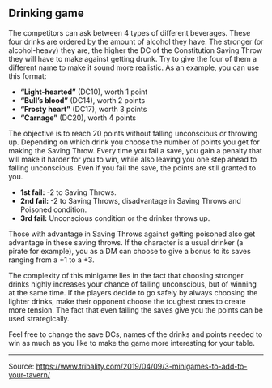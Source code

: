 ## Drinking game

The competitors can ask between 4 types of different beverages. These four drinks are ordered by the amount of alcohol they have. The stronger (or alcohol-heavy) they are, the higher the DC of the Constitution Saving Throw they will have to make against getting drunk. Try to give the four of them a different name to make it sound more realistic. As an example, you can use this format:

- **“Light-hearted”** (DC10), worth 1 point
- **“Bull’s blood”** (DC14), worth 2 points
- **“Frosty heart”** (DC17), worth 3 points
- **“Carnage”** (DC20), worth 4 points

The objective is to reach 20 points without falling unconscious or throwing up. Depending on which drink you choose the number of points you get for making the Saving Throw. Every time you fail a save, you gain a penalty that will make it harder for you to win, while also leaving you one step ahead to falling unconscious. Even if you fail the save, the points are still granted to you.

- **1st fail:** -2 to Saving Throws.
- **2nd fail:** -2 to Saving Throws, disadvantage in Saving Throws and Poisoned condition.
- **3rd fail:** Unconscious condition or the drinker throws up.

Those with advantage in Saving Throws against getting poisoned also get advantage in these saving throws. If the character is a usual drinker (a pirate for example), you as a DM can choose to give a bonus to its saves ranging from a +1 to a +3.

The complexity of this minigame lies in the fact that choosing stronger drinks highly increases your chance of falling unconscious, but of winning at the same time. If the players decide to go safely by always choosing the lighter drinks, make their opponent choose the toughest ones to create more tension. The fact that even failing the saves give you the points can be used strategically.

Feel free to change the save DCs, names of the drinks and points needed to win as much as you like to make the game more interesting for your table.

---

Source: https://www.tribality.com/2019/04/09/3-minigames-to-add-to-your-tavern/